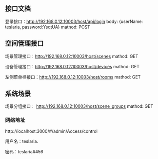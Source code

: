 ## 接口文档

登录接口：http://192.168.0.12:10003/host/api/login   body: {userName: teslaria, password:YsqtUA}   mathod: POST

## 空间管理接口

场景管理接口：http://192.168.0.12:10003/host/scenes  mathod: GET

设备管理接口：http://192.168.0.12:10003/host/devices  mathod: GET

左侧菜单栏接口：http://192.168.0.12:10003/host/rooms  mathod: GET

## 系统场景

场景分组接口： http://192.168.0.12:10003/host/scene_groups  mathod: GET

### 网络地址

http://localhost:3000/#/admin/Access/control  

用户名：teslaria.

密码：teslaria#456